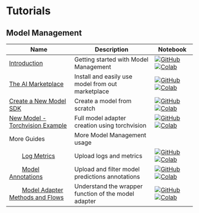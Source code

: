 # Tutorials

## Model Management
| Name | Description | Notebook |
| --- | --- | --- |
| <div>[Introduction](model_management/introduction/chapter.md)</div> | Getting started with Model Management | [![GitHub](https://badgen.net/badge/icon/github?icon=github&label)](https://github.com/dataloop-ai/dtlpy-documentation/blob/main/tutorials/model_management/introduction/chapter.ipynb) [![Colab](https://colab.research.google.com/assets/colab-badge.svg)](https://colab.research.google.com/github/dataloop-ai/dtlpy-documentation/blob/main/tutorials/model_management/introduction/chapter.ipynb) |
| <div>[The AI Marketplace](model_management/marketplace/chapter.md)</div> | Install and easily use model from out marketplace | [![GitHub](https://badgen.net/badge/icon/github?icon=github&label)](https://github.com/dataloop-ai/dtlpy-documentation/blob/main/tutorials/model_management/marketplace/chapter.ipynb) [![Colab](https://colab.research.google.com/assets/colab-badge.svg)](https://colab.research.google.com/github/dataloop-ai/dtlpy-documentation/blob/main/tutorials/model_management/marketplace/chapter.ipynb) |
| <div>[Create a New Model SDK](model_management/create_new_model_sdk/chapter.md)</div> | Create a model from scratch | [![GitHub](https://badgen.net/badge/icon/github?icon=github&label)](https://github.com/dataloop-ai/dtlpy-documentation/blob/main/tutorials/model_management/create_new_model_sdk/chapter.ipynb) [![Colab](https://colab.research.google.com/assets/colab-badge.svg)](https://colab.research.google.com/github/dataloop-ai/dtlpy-documentation/blob/main/tutorials/model_management/create_new_model_sdk/chapter.ipynb) |
| <div>[New Model - Torchvision Example](model_management/new_model_torchvision_example/chapter.md)</div> | Full model adapter creation using torchvision | [![GitHub](https://badgen.net/badge/icon/github?icon=github&label)](https://github.com/dataloop-ai/dtlpy-documentation/blob/main/tutorials/model_management/new_model_torchvision_example/chapter.ipynb) [![Colab](https://colab.research.google.com/assets/colab-badge.svg)](https://colab.research.google.com/github/dataloop-ai/dtlpy-documentation/blob/main/tutorials/model_management/new_model_torchvision_example/chapter.ipynb) |
| <div>More Guides</div> | More Model Management usage | |
| <div>&nbsp;&nbsp;&nbsp;&nbsp;&nbsp;&nbsp;&nbsp;&nbsp;[Log Metrics](model_management/more_guides/model_metrics/chapter.md)</div> | Upload logs and metrics | [![GitHub](https://badgen.net/badge/icon/github?icon=github&label)](https://github.com/dataloop-ai/dtlpy-documentation/blob/main/tutorials/model_management/more_guides/model_metrics/chapter.ipynb) [![Colab](https://colab.research.google.com/assets/colab-badge.svg)](https://colab.research.google.com/github/dataloop-ai/dtlpy-documentation/blob/main/tutorials/model_management/more_guides/model_metrics/chapter.ipynb) |
| <div>&nbsp;&nbsp;&nbsp;&nbsp;&nbsp;&nbsp;&nbsp;&nbsp;[Model Annotations](model_management/more_guides/model_annotations/chapter.md)</div> | Upload and filter model predictions annotations | [![GitHub](https://badgen.net/badge/icon/github?icon=github&label)](https://github.com/dataloop-ai/dtlpy-documentation/blob/main/tutorials/model_management/more_guides/model_annotations/chapter.ipynb) [![Colab](https://colab.research.google.com/assets/colab-badge.svg)](https://colab.research.google.com/github/dataloop-ai/dtlpy-documentation/blob/main/tutorials/model_management/more_guides/model_annotations/chapter.ipynb) |
| <div>&nbsp;&nbsp;&nbsp;&nbsp;&nbsp;&nbsp;&nbsp;&nbsp;[Model Adapter Methods and Flows](model_management/more_guides/model_adapter_flows/chapter.md)</div> | Understand the wrapper function of the model adapter | [![GitHub](https://badgen.net/badge/icon/github?icon=github&label)](https://github.com/dataloop-ai/dtlpy-documentation/blob/main/tutorials/model_management/more_guides/model_adapter_flows/chapter.ipynb) [![Colab](https://colab.research.google.com/assets/colab-badge.svg)](https://colab.research.google.com/github/dataloop-ai/dtlpy-documentation/blob/main/tutorials/model_management/more_guides/model_adapter_flows/chapter.ipynb) |